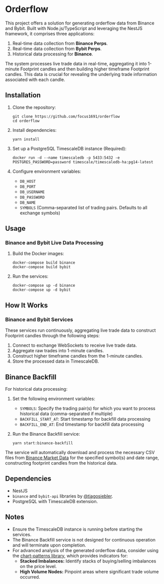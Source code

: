 # Orderflow

This project offers a solution for generating orderflow data from Binance and Bybit. Built with Node.js/TypeScript and leveraging the NestJS framework, it comprises three applications:

1. Real-time data collection from **Binance Perps**.
2. Real-time data collection from **Bybit Perps**.
3. Historical data processing for **Binance**.

The system processes live trade data in real-time, aggregating it into 1-minute Footprint candles and then building higher timeframe Footprint candles. This data is crucial for revealing the underlying trade information associated with each candle.

## Installation

1. Clone the repository:
   ```
   git clone https://github.com/focus1691/orderflow
   cd orderflow
   ```

2. Install dependencies:
   ```
   yarn install
   ```

3. Set up a PostgreSQL TimescaleDB instance (Required):
   ```
   docker run -d --name timescaledb -p 5433:5432 -e POSTGRES_PASSWORD=password timescale/timescaledb-ha:pg14-latest
   ```

4. Configure environment variables:
   - `DB_HOST`
   - `DB_PORT`
   - `DB_USERNAME`
   - `DB_PASSWORD`
   - `DB_NAME`
   - `SYMBOLS` (Comma-separated list of trading pairs. Defaults to all exchange symbols)

## Usage

### Binance and Bybit Live Data Processing

1. Build the Docker images:
   ```
   docker-compose build binance
   docker-compose build bybit
   ```

2. Run the services:
   ```
   docker-compose up -d binance
   docker-compose up -d bybit
   ```

## How It Works

### Binance and Bybit Services

These services run continuously, aggregating live trade data to construct Footprint candles through the following steps:

1. Connect to exchange WebSockets to receive live trade data.
2. Aggregate raw trades into 1-minute candles.
3. Construct higher timeframe candles from the 1-minute candles.
4. Store the processed data in TimescaleDB.

## Binance Backfill

For historical data processing:

1. Set the following environment variables:
   - `SYMBOLS`: Specify the trading pair(s) for which you want to process historical data (comma-separated if multiple)
   - `BACKFILL_START_AT`: Start timestamp for backfill data processing
   - `BACKFILL_END_AT`: End timestamp for backfill data processing

2. Run the Binance Backfill service:
   ```
   yarn start:binance-backfill
   ```

The service will automatically download and process the necessary CSV files from [Binance Market Data](https://data.binance.vision/?prefix=data/futures/um/daily/) for the specified symbol(s) and date range, constructing footprint candles from the historical data.

## Dependencies

- NestJS
- `binance` and `bybit-api` libraries by [@tiagosiebler](https://github.com/tiagosiebler).
- PostgreSQL with TimescaleDB extension.

## Notes

- Ensure the TimescaleDB instance is running before starting the services.
- The Binance Backfill service is not designed for continuous operation and will terminate upon completion.
- For advanced analysis of the generated orderflow data, consider using the [chart-patterns library](https://github.com/focus1691/chart-patterns), which provides indicators for:
   - **Stacked Imbalances:** Identify stacks of buying/selling imbalances on the price level.
   - **High Volume Nodes:** Pinpoint areas where significant trade volume occurred.
